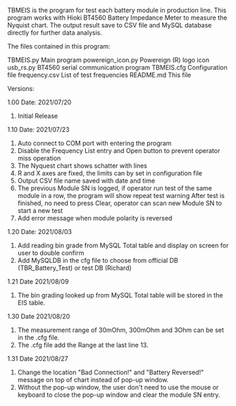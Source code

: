 TBMEIS is the program for test each battery module in production line. This
program works with Hioki BT4560 Battery Impedance Meter to measure the Nyquist
chart. The output result save to CSV file and MySQL database directly for
further data analysis.

The files contained in this program:

TBMEIS.py           Main program
powereign_icon.py   Powereign (R) logo icon
usb_rs.py           BT4560 serial communication program
TBMEIS.cfg          Configuration file
frequency.csv       List of test frequencies
README.md           This file

Versions:

1.00
Date: 2021/07/20
 1. Initial Release

1.10
Date: 2021/07/23
 1. Auto connect to COM port with entering the program
 2. Disable the Frequency List entry and Open button to prevent operator miss
    operation
 3. The Nyquest chart shows schatter with lines
 4. R and X axes are fixed, the limits can by set in configuration file
 5. Output CSV file name saved with date and time
 6. The previous Module SN is logged, if operator run test of the same module
    in a row, the program will show repeat test warning
    After test is finished, no need to press Clear, operator can scan new 
    Module SN to start a new test
 7. Add error message when module polarity is reversed

1.20
Date: 2021/08/03
 1. Add reading bin grade from MySQL Total table and display on screen for
    user to double confirm
 2. Add MySQLDB in the cfg file to choose from official DB (TBR_Battery_Test)
    or test DB (Richard)

1.21
Date 2021/08/09
 1. The bin grading looked up from MySQL Total table will be stored in the EIS
    table.
    
1.30
Date 2021/08/20
 1. The measurement range of 30mOhm, 300mOhm and 3Ohm can be set in the .cfg
    file.
 2. The .cfg file add the Range at the last line 13.

1.31
Date 2021/08/27
 1. Change the location "Bad Connection!" and "Battery Reversed!" message on
    top of chart instead of pop-up window.
 2. Without the pop-up window, the user don't need to use the mouse or
    keyboard to close the pop-up window and clear the module SN entry.